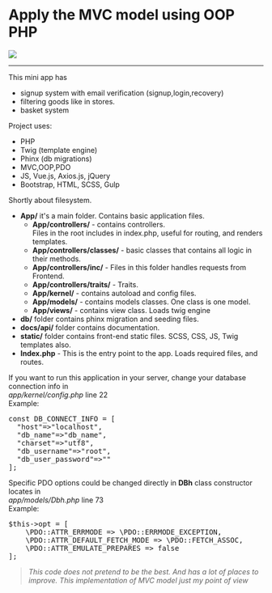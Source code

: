 # Apply the MVC model using OOP PHP

![](https://i.ibb.co/0ZDp5Lr/Screenshot-46.png)

<hr>

This mini app has
- signup system with email verification (signup,login,recovery)
- filtering goods like in stores.
- basket system

Project uses:
- PHP
- Twig (template engine)
- Phinx (db migrations)
- MVC,OOP,PDO
- JS, Vue.js, Axios.js, jQuery
- Bootstrap, HTML, SCSS, Gulp

Shortly about filesystem.
- **App/** it's a main folder. Contains basic application files.
  - **App/controllers/** - contains controllers.
  <br>Files in the root includes in index.php, useful for routing, and renders templates.
  - **App/controllers/classes/** - basic classes that contains all logic in their methods.
  - **App/controllers/inc/** - Files in this folder handles requests from Frontend.
  - **App/controllers/traits/** - Traits.
  - **App/kernel/** - contains autoload and config files.
  - **App/models/** - contains models classes. One class is one model. 
  - **App/views/** - contains view class. Loads twig engine
- **db/** folder contains phinx migration and seeding files.
- **docs/api/** folder contains documentation.
- **static/** folder contains front-end static files. SCSS, CSS, JS, Twig templates also.
- **Index.php** - This is the entry point to the app. Loads required files, and routes.

If you want to run this application in your server, change your database connection info in 
<br>*app/kernel/config.php* line 22
<br>Example:
<pre>const DB_CONNECT_INFO = [
  "host"=>"localhost",
  "db_name"=>"db_name",
  "charset"=>"utf8",
  "db_username"=>"root",
  "db_user_password"=>""
];</pre>

Specific PDO options could be changed directly in **DBh** class constructor locates in 
<br>*app/models/Dbh.php* line 73
<br>Example: 
<pre>
$this->opt = [
    \PDO::ATTR_ERRMODE => \PDO::ERRMODE_EXCEPTION,
    \PDO::ATTR_DEFAULT_FETCH_MODE => \PDO::FETCH_ASSOC,
    \PDO::ATTR_EMULATE_PREPARES => false
];
</pre>

>*This code does not pretend to be the best. And has a lot of places to improve. This implementation of MVC model just my point of view*
